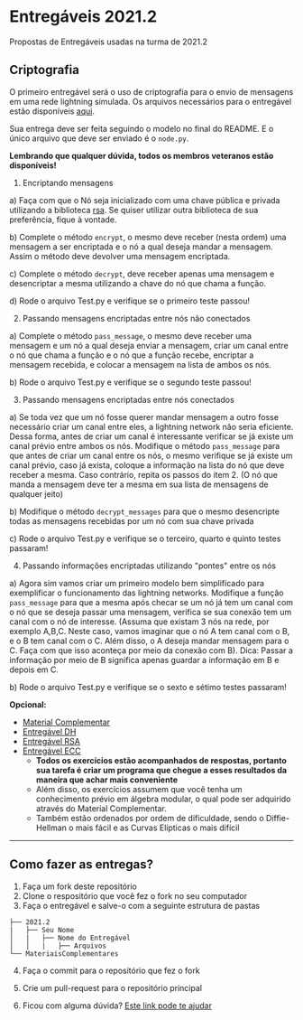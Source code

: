 # Entregáveis 2021.2

Propostas de Entregáveis usadas na turma de 2021.2 

## Criptografia

O primeiro entregável será o uso de criptografia para o envio de mensagens em uma rede lightning simulada. Os arquivos necessários para o entregável estão disponíveis [aqui](https://drive.google.com/file/d/1wesL4O9HK7S0Z6MdqazG8k2TbYDNuyO1/view?usp=sharing).

Sua entrega deve ser feita seguindo o modelo no final do README. E o único arquivo que deve ser enviado é o ```node.py```. 

**Lembrando que qualquer dúvida, todos os membros veteranos estão disponíveis!**

1. Encriptando mensagens
  
  a) Faça com que o Nó seja inicializado com uma chave pública e privada utilizando a biblioteca [rsa](https://www.geeksforgeeks.org/how-to-encrypt-and-decrypt-strings-in-python/). Se quiser utilizar outra biblioteca de sua preferência, fique à vontade.
  
  b) Complete o método ```encrypt```, o mesmo deve receber (nesta ordem) uma mensagem a ser encriptada e o nó a qual deseja mandar a mensagem. Assim o método deve devolver uma mensagem encriptada.
  
  c) Complete o método ```decrypt```, deve receber apenas uma mensagem e desencriptar a mesma utilizando a chave do nó que chama a função.
  
  d) Rode o arquivo Test.py e verifique se o primeiro teste passou!

2. Passando mensagens encriptadas entre nós não conectados

  a) Complete o método ```pass_message```, o mesmo deve receber uma mensagem e um nó a qual deseja enviar a mensagem, criar um canal entre o nó que chama a função e o nó que a função recebe, encriptar a mensagem recebida, e colocar a mensagem na lista de ambos os nós.

  b) Rode o arquivo Test.py e verifique se o segundo teste passou!

3. Passando mensagens encriptadas entre nós conectados

  a) Se toda vez que um nó fosse querer mandar mensagem a outro fosse necessário criar um canal entre eles, a lightning network não seria eficiente. Dessa forma, antes de criar um canal é interessante verificar se já existe um canal prévio entre ambos os nós. Modifique o método ```pass_message``` para que antes de criar um canal entre os nós, o mesmo verifique se já existe um canal prévio, caso já exista, coloque a informação na lista do nó que deve receber a mesma. Caso contrário, repita os passos do item 2. (O nó que manda a mensagem deve ter a mesma em sua lista de mensagens de qualquer jeito)
  
  b) Modifique o método ```decrypt_messages``` para que o mesmo desencripte todas as mensagens recebidas por um nó com sua chave privada

  c) Rode o arquivo Test.py e verifique se o terceiro, quarto e quinto testes passaram!

4. Passando informações encriptadas utilizando "pontes" entre os nós
  
  a) Agora sim vamos criar um primeiro modelo bem simplificado para exemplificar o funcionamento das lightning networks. Modifique a função ```pass_message``` para que a mesma após checar se um nó já tem um canal com o nó que se deseja passar uma mensagem, verifica se sua conexão tem um canal com o nó de interesse. (Assuma que existam 3 nós na rede, por exemplo A,B,C. Neste caso, vamos imaginar que o nó A tem canal com o B, e o B tem canal com o C. Além disso, o A deseja mandar mensagem para o C. Faça com que isso aconteça por meio da conexão com B). Dica: Passar a informação por meio de B significa apenas guardar a informação em B e depois em C.
  
  b) Rode o arquivo Test.py e verifique se o sexto e sétimo testes passaram!


**Opcional:**

- [Material Complementar](https://github.com/BlockchainInsper/Entregaveis/blob/master/MateriaisComplementares/Criptografia.md)
- [Entregável DH](https://github.com/BlockchainInsper/Entregaveis/blob/master/MateriaisComplementares/DH.md)
- [Entregável RSA](https://github.com/BlockchainInsper/Entregaveis/blob/master/MateriaisComplementares/RSA.md)
- [Entregável ECC](https://github.com/BlockchainInsper/Entregaveis/blob/master/MateriaisComplementares/ECC.md)
  - **Todos os exercícios estão acompanhados de respostas, portanto sua tarefa é criar um programa que chegue a esses resultados da maneira que achar mais conveniente**
  - Além disso, os exercícios assumem que você tenha um conhecimento prévio em álgebra modular, o qual pode ser adquirido através do Material Complementar. 
  - Também estão ordenados por ordem de dificuldade, sendo o Diffie-Hellman o mais fácil e as Curvas Elípticas o mais difícil

---

## Como fazer as entregas?

1. Faça um fork deste repositório
2. Clone o respositório que você fez o fork no seu computador
3. Faça o entregável e salve-o com a seguinte estrutura de pastas

```.
├── 2021.2
|   ├── Seu Nome
│   |   ├── Nome do Entregável
│   │   |   ├── Arquivos
└── MateriaisComplementares
```

4. Faça o commit para o repositório que fez o fork
5. Crie um pull-request para o repositório principal

6. Ficou com alguma dúvida? [Este link pode te ajudar](https://www.freecodecamp.org/news/how-to-make-your-first-pull-request-on-github-3/)
